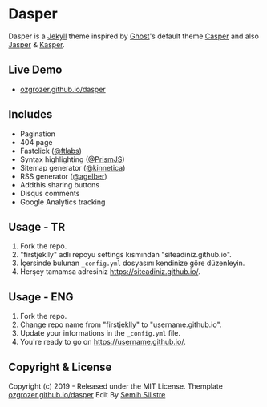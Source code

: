 # Dasper
Dasper is a [Jekyll](https://jekyllrb.com/) theme inspired by [Ghost](https://ghost.org/)'s default theme [Casper](https://demo.ghost.io/) and also [Jasper](https://biomadeira.github.io/jasper/) & [Kasper](http://rosario.io/).

## Live Demo
- [ozgrozer.github.io/dasper](https://ozgrozer.github.io/dasper)

## Includes
- Pagination
- 404 page
- Fastclick ([@ftlabs](https://github.com/ftlabs/fastclick))
- Syntax highlighting ([@PrismJS](https://github.com/PrismJS/prism))
- Sitemap generator ([@kinnetica](https://github.com/kinnetica/jekyll-plugins))
- RSS generator ([@agelber](https://github.com/agelber/jekyll-rss))
- Addthis sharing buttons
- Disqus comments
- Google Analytics tracking


## Usage - TR
1. Fork the repo.
2. "firstjeklly" adlı repoyu settings kısmından "siteadiniz.github.io".
3. İçersinde bulunan `_config.yml` dosyasını kendinize göre düzenleyin.
4. Herşey tamamsa adresiniz https://siteadiniz.github.io/.

## Usage - ENG
1. Fork the repo.
2. Change repo name from "firstjeklly" to "username.github.io".
3. Update your informations in the `_config.yml` file.
4. You're ready to go on https://username.github.io/.



## Copyright & License
Copyright (c) 2019 - Released under the MIT License.
Themplate [ozgrozer.github.io/dasper](https://ozgrozer.github.io/dasper) 
Edit By [Semih Silistre](https://ssilistre.me)
